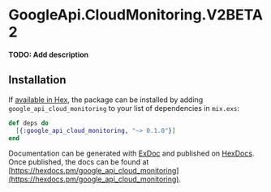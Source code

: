 # GoogleApi.CloudMonitoring.V2BETA2

**TODO: Add description**

## Installation

If [available in Hex](https://hex.pm/docs/publish), the package can be installed
by adding `google_api_cloud_monitoring` to your list of dependencies in `mix.exs`:

```elixir
def deps do
  [{:google_api_cloud_monitoring, "~> 0.1.0"}]
end
```

Documentation can be generated with [ExDoc](https://github.com/elixir-lang/ex_doc)
and published on [HexDocs](https://hexdocs.pm). Once published, the docs can
be found at [https://hexdocs.pm/google_api_cloud_monitoring](https://hexdocs.pm/google_api_cloud_monitoring).
